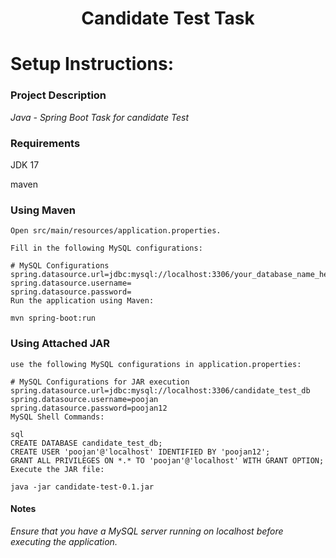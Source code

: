 <div align="center">
    <h1>Candidate Test Task</h1>
</div>

# Setup Instructions:

### Project Description

_Java - Spring Boot Task for candidate Test_

### Requirements

JDK 17

maven

### Using Maven

````
Open src/main/resources/application.properties.

Fill in the following MySQL configurations:

# MySQL Configurations
spring.datasource.url=jdbc:mysql://localhost:3306/your_database_name_here
spring.datasource.username=
spring.datasource.password=
Run the application using Maven:

mvn spring-boot:run
````

### Using Attached JAR
````
use the following MySQL configurations in application.properties:

# MySQL Configurations for JAR execution
spring.datasource.url=jdbc:mysql://localhost:3306/candidate_test_db
spring.datasource.username=poojan
spring.datasource.password=poojan12
MySQL Shell Commands:

sql
CREATE DATABASE candidate_test_db;
CREATE USER 'poojan'@'localhost' IDENTIFIED BY 'poojan12';
GRANT ALL PRIVILEGES ON *.* TO 'poojan'@'localhost' WITH GRANT OPTION;
Execute the JAR file:

java -jar candidate-test-0.1.jar

````

#### Notes
_Ensure that you have a MySQL server running on localhost before executing the application._
